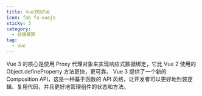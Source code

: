 ```yaml
---
title: Vue3知识点
icon: fab fa-vuejs
sticky: 3
category:
  - 前端框架
tag:
  - Vue
---
```


Vue 3 的核心是使用 Proxy 代理对象来实现响应式数据绑定，它比 Vue 2 使用的 Object.defineProperty 方法更快，更可靠。
Vue 3 提供了一个新的 Composition API，这是一种基于函数的 API 风格，让开发者可以更好地封装逻辑、复用代码，并且更好地管理组件的状态和方法。

<!-- more -->
